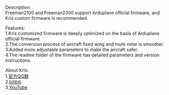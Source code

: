 Description:  
Freeman2100 and Freeman2300 support Arduplane official firmware, and Kris custom firmware is recommended.  

Features:  
1.Kris customized firmware is deeply optimized on the basis of Arduplane official firmware.  
2.The conversion process of aircraft fixed wing and multi-rotor is smoother.  
3.Added more adjustable parameters to make the aircraft safer.  
4.The readme folder of the firmware has detailed parameters and version instructions.  

About Kris:  
1.[官方QQ群](https://qm.qq.com/cgi-bin/qm/qr?k=jnIZeXOi0ZRnVFJdLHGVvT5H__7ySaMc&jump_from=webapi)  
2.[bilibili](https://space.bilibili.com/595811114?spm_id_from=333.788.b_765f7570696e666f.2)  
3.[YouTube](https://www.youtube.com/user/white968658)